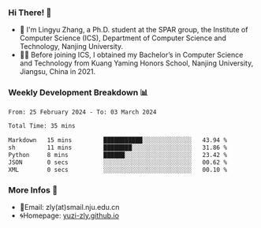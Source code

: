 ### Hi There! 👋 
- 🐳 I'm Lingyu Zhang, a Ph.D. student at the SPAR group, the Institute of Computer Science (ICS), Department of Computer Science and Technology, Nanjing University.
- 🧑‍🎓 Before joining ICS, I obtained my Bachelor’s in Computer Science and Technology from Kuang Yaming Honors School, Nanjing University, Jiangsu, China in 2021.

### Weekly Development Breakdown :bar_chart:

<!--START_SECTION:waka-->

```txt
From: 25 February 2024 - To: 03 March 2024

Total Time: 35 mins

Markdown   15 mins         ███████████░░░░░░░░░░░░░░   43.94 %
sh         11 mins         ████████░░░░░░░░░░░░░░░░░   31.86 %
Python     8 mins          ██████░░░░░░░░░░░░░░░░░░░   23.42 %
JSON       0 secs          ░░░░░░░░░░░░░░░░░░░░░░░░░   00.62 %
XML        0 secs          ░░░░░░░░░░░░░░░░░░░░░░░░░   00.10 %
```

<!--END_SECTION:waka-->

<!--
### Github Contributions :octocat:

![](https://raw.githubusercontent.com/yuzi-zly/yuzi-zly/output/github-contribution-grid-snake.svg)              
-->

### More Infos 📖

- 📧Email: zly(at)smail.nju.edu.cn
- 🌀Homepage: [yuzi-zly.github.io](https://yuzi-zly.github.io/)
